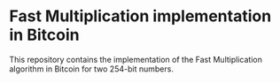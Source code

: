 # Fast Multiplication implementation in Bitcoin

This repository contains the implementation of the Fast Multiplication algorithm in Bitcoin for two
254-bit numbers.
